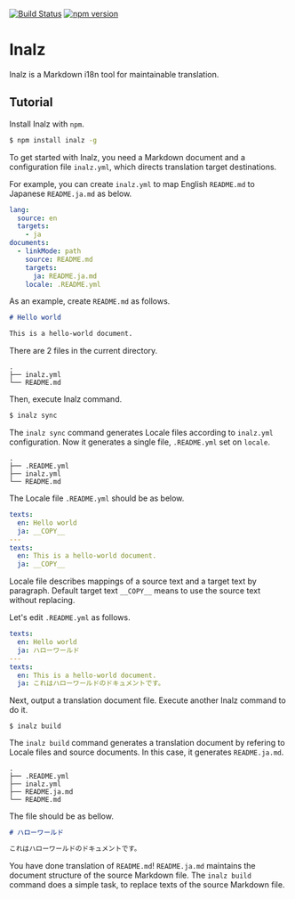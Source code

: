 [![Build Status](https://travis-ci.org/FujiHaruka/inalz.svg?branch=master)](https://travis-ci.org/FujiHaruka/inalz)
[![npm version](https://badge.fury.io/js/inalz.svg)](https://badge.fury.io/js/inalz)

# Inalz

Inalz is a Markdown i18n tool for maintainable translation.

## Tutorial

Install Inalz with `npm`.

```bash
$ npm install inalz -g
```

To get started with Inalz, you need a Markdown document and a configuration file `inalz.yml`, which directs translation target destinations.

For example, you can create `inalz.yml` to map English `README.md` to Japanese `README.ja.md` as below.

```yml
lang:
  source: en
  targets:
    - ja
documents:
  - linkMode: path
    source: README.md
    targets:
      ja: README.ja.md
    locale: .README.yml
```

As an example, create `README.md` as follows.

```md
# Hello world

This is a hello-world document.
```


There are 2 files in the current directory.

```
.
├── inalz.yml
└── README.md
```

Then, execute Inalz command.

```bash
$ inalz sync
```

The `inalz sync` command generates Locale files according to `inalz.yml` configuration. Now it generates a single file, `.README.yml` set on `locale`.

```
.
├── .README.yml
├── inalz.yml
└── README.md
```

The Locale file `.README.yml` should be as below.

```yml
texts:
  en: Hello world
  ja: __COPY__
---
texts:
  en: This is a hello-world document.
  ja: __COPY__
```

Locale file describes mappings of a source text and a target text by paragraph. Default target text `__COPY__` means to use the source text without replacing.

Let's edit `.README.yml` as follows.

```yml
texts:
  en: Hello world
  ja: ハローワールド
---
texts:
  en: This is a hello-world document.
  ja: これはハローワールドのドキュメントです。
```

Next, output a translation document file. Execute another Inalz command to do it.

```
$ inalz build
```

The `inalz build` command generates a translation document by refering to Locale files and source documents. In this case, it generates `README.ja.md`.

```
.
├── .README.yml
├── inalz.yml
├── README.ja.md
└── README.md
```

The file should be as bellow.

```md
# ハローワールド

これはハローワールドのドキュメントです。
```

You have done translation of `README.md`! `README.ja.md` maintains the document structure of the source Markdown file. The `inalz build` command does a simple task, to replace texts of the source Markdown file.

